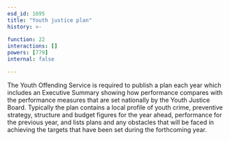 ```yaml
---
esd_id: 1695
title: "Youth justice plan"
history: >-
  
function: 22
interactions: []
powers: [779]
internal: false

---
```


The Youth Offending Service is required to publish a plan each year which includes an Executive Summary showing how performance compares with the performance measures that are set nationally by the Youth Justice Board. Typically the plan contains a local profile of youth crime, preventive strategy, structure and budget figures for the year ahead, performance for the previous year, and lists plans and any obstacles that will be faced in achieving the targets that have been set during the forthcoming year.

